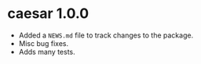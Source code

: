# caesar 1.0.0

* Added a `NEWS.md` file to track changes to the package.
* Misc bug fixes. 
* Adds many tests.
